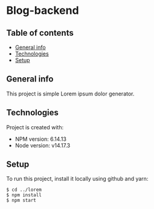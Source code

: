 # Blog-backend
## Table of contents
* [General info](#general-info)
* [Technologies](#technologies)
* [Setup](#setup)

## General info
This project is simple Lorem ipsum dolor generator.
	
## Technologies
Project is created with:
* NPM version: 6.14.13
* Node version: v14.17.3
	
## Setup
To run this project, install it locally using github and yarn:

```
$ cd ../lorem
$ npm install
$ npm start
